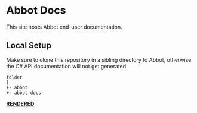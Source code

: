 # Abbot Docs

This site hosts Abbot end-user documentation.

## Local Setup

Make sure to clone this repository in a sibling directory to Abbot, otherwise the C# API documentation will not get generated.

```
folder
|
+- abbot
+- abbot-docs
```

__[RENDERED](https://aseriousbiz.github.io/abbot-docs/)__
